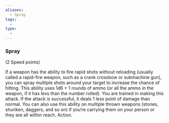 ```yaml
---
aliases:
  - Spray
tags:
  - 
type:
  - 
---
```

### Spray

(2 Speed points)

If a weapon has the ability to fire rapid shots without reloading (usually called a rapid-fire weapon, such as a crank crossbow or submachine gun), you can spray multiple shots around your target to increase the chance of hitting. This ability uses 1d6 + 1 rounds of ammo (or all the ammo in the weapon, if it has less than the number rolled). You are trained in making this attack. If the attack is successful, it deals 1 less point of damage than normal. You can also use this ability on multiple thrown weapons (stones, shuriken, daggers, and so on) if you‘re carrying them on your person or they are all within reach. Action.